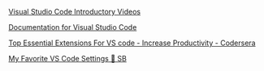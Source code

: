 
[Visual Studio Code Introductory Videos](https://code.visualstudio.com/docs/getstarted/introvideos)



[Documentation for Visual Studio Code](https://code.visualstudio.com/docs?start=true)



[Top Essential Extensions For VS code - Increase Productivity - Codersera](https://codersera.com/blog/top-essential-extensions-for-vs-code-increase-productivity/)



[My Favorite VS Code Settings 🤘 SB](https://www.silvestar.codes/articles/my-favorite-vs-code-settings/)
